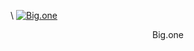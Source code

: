 \\
[![Big.one](/assets/tools/bigone-150x150@2x.png)]( https://big.one/trade/EOSDAC-ETH )
 <center>Big.one</center>